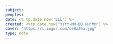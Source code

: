 ```yaml
---
subject: 
peoples: 
date: <% tp.date.now('LLL') %>
created: <%tp.date.now("YYYY-MM-DD HH:MM") %>
cover: "https://i.imgur.com/ce8zJha.jpg"
type: note
---
```

